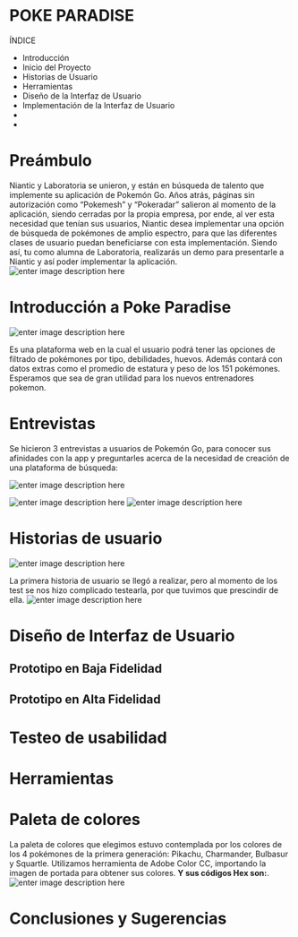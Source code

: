 #   POKE PARADISE
ÍNDICE

 - Introducción
 - Inicio del Proyecto
 - Historias de Usuario
 - Herramientas
 - Diseño de la Interfaz de Usuario
 - Implementación de la Interfaz de Usuario
 -
 -
# Preámbulo

 Niantic y Laboratoria se unieron, y están en búsqueda de talento que implemente su aplicación de Pokemón Go. Años atrás, páginas sin autorización como “Pokemesh” y “Pokeradar” salieron al momento de la aplicación, siendo cerradas por la propia empresa, por ende, al ver esta necesidad que tenían sus usuarios, Niantic desea implementar una opción de búsqueda de pokémones de amplio espectro, para que las diferentes clases de usuario puedan beneficiarse con esta implementación. Siendo así, tu como alumna de Laboratoria, realizarás un demo para presentarle a Niantic y así poder implementar la aplicación.
 ![enter image description here](https://as01.epimg.net/betech/imagenes/2018/04/10/portada/1523376145_213487_1523379271_noticia_normal.jpg)
 
# Introducción a Poke Paradise
 
![enter image description here](http://i68.tinypic.com/3495ljn.jpg)

Es una plataforma web en la cual el usuario podrá tener las opciones de filtrado de pokémones por tipo, debilidades, huevos. Además contará con datos extras como el promedio de estatura y peso de los 151 pokémones. Esperamos que sea de gran utilidad para los nuevos entrenadores pokemon.
# Entrevistas
Se hicieron 3 entrevistas a usuarios de Pokemón Go, para conocer sus afinidades con la app y preguntarles acerca de la necesidad de creación de una plataforma de búsqueda:

![enter image description here](http://i65.tinypic.com/288a3j5.jpg)

![enter image description here](http://i66.tinypic.com/20acobm.jpg)
![enter image description here](http://i66.tinypic.com/1t0avm.jpg)
# Historias de usuario
![enter image description here](http://i64.tinypic.com/2dwbyq9.png)

La primera historia de usuario se llegó a realizar, pero al momento de los test se nos hizo complicado testearla, por que tuvimos que prescindir de ella.
![enter image description here](http://66.media.tumblr.com/4c7650666eeb9b9ec186db201b72909a/tumblr_mpeixfKnFE1sxl7y7o1_500.gif)

# Diseño de Interfaz de Usuario

## Prototipo en Baja Fidelidad
## Prototipo en Alta Fidelidad

# Testeo de usabilidad
# Herramientas

# Paleta de colores
La paleta de colores que elegimos estuvo contemplada por los colores de los 4 pokémones de la primera generación: Pikachu, Charmander, Bulbasur y Squartle. Utilizamos  herramienta de Adobe Color CC, importando la imagen de portada para obtener sus colores.  **Y sus códigos Hex son:**.
![enter image description here](http://i65.tinypic.com/34hi980.jpg)
# Conclusiones y Sugerencias
